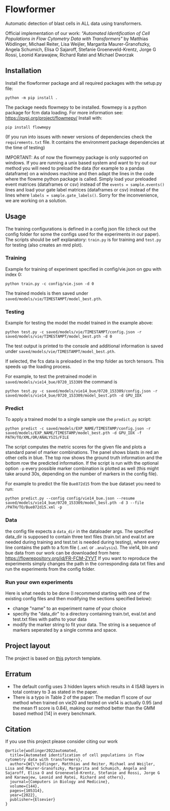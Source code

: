 # Flowformer

Automatic detection of blast cells in ALL data using transformers. 

Official implementation of our work: *"Automated Identification of Cell Populations in Flow Cytometry Data with Transformers"*
by Matthias Wödlinger, Michael Reiter, Lisa Weijler, Margarita Maurer-Granofszky, Angela Schumich, Elisa O Sajaroff, Stefanie Groeneveld-Krentz, Jorge G Rossi, Leonid Karawajew, Richard Ratei and Michael Dworzak

## Installation

Install the flowformer package and all required packages with the setup.py file:
```
python -m pip install .
```

The package needs flowmepy to be installed. flowmepy is a python package for fcm data loading. For more information see: https://pypi.org/project/flowmepy/
Install with:
```
pip install flowmepy
```

(If you run into issues with newer versions of dependencies check the `requirements.txt` file. It contains the environment package dependencies at the time of testing)

IMPORTANT: As of now the flowmepy package is only supported on windows. If you are running a unix based system and want to try out our method you will need to preload the data (for example to a pandas dataframe) on a windows machine and then adapt the lines in the code where the flowme python package is called. Simply load your preloaded event matrices (dataframes or csv) instead of the `events = sample.events()` lines and load your gate label matrices (dataframes or csv) instead of the lines where `labels = sample.gate_labels()`. Sorry for the inconvenience, we are working on a solution.

## Usage

The training configurations is defined in a config json file (check out the config folder for some the configs used for the experiments in our paper).
The scripts should be self explanatory: `train.py` is for training and `test.py` for testing (also creates an mrd plot).

### Training
Example for training of experiment specified in config/vie.json on gpu with index 0:
```
python train.py -c config/vie.json -d 0
```
The trained models is then saved under `saved/models/vie/TIMESTAMPT/model_best.pth`.

### Testing
Example for testing the model the model trained in the example above:
```
python test.py -c saved/models/vie/TIMESTAMPT/config.json -r saved/models/vie/TIMESTAMPT/model_best.pth -d 0
```
The test output is printed to the console and additional information is saved under `saved/models/vie/TIMESTAMPT/model_best.pth`.

If selected, the fcs data is preloaded in the tmp folder as torch tensors. This speeds up the loading process.

For example, to test the pretrained model in `saved/models/vie14_bue/0720_153309` the command is 
```
python test.py -c saved/models/vie14_bue/0720_153309/config.json -r saved/models/vie14_bue/0720_153309/model_best.pth -d GPU_IDX
```

### Predict
To apply a trained model to a single sample use the `predict.py` script:
```
python predict -c saved/models/EXP_NAME/TIMESTAMP/config.json -r saved/models/EXP_NAME/TIMESTAMP/model_best.pth -d GPU_IDX -f PATH/TO/XML/OR/ANALYSIS/FILE
```

The script computes the metric scores for the given file and plots a standard panel of marker combinations. The panel shows blasts in red an other cells in blue. The top row shows the ground truth information and the bottom row the predicted information. If the script is run with the optional option `-p` every possible marker combination is plotted as well (this might take around 30s, depending on the number of markers in the config file).

For example to predict the file `Bue072d15` from the bue dataset you need to run:
```
python predict.py --config config/vie14_bue.json --resume saved/models/vie14_bue/0720_153309/model_best.pth -d 3 --file /PATH/TO/Bue072d15.xml -p
```

### Data
the config file expects a `data_dir` in the dataloader args. The specified data_dir is supposed to contain three text files (train.txt and eval.txt are needed during training and test.txt is needed during testing), where every line contains the path to a fcm file (`.xml` or `.analysis`). The vie14, bln and bue data from our work can be downloaded from here: https://flowrepository.org/id/FR-FCM-ZYVT
If you want to reproduce the experiments simply changes the path in the corresponding data txt files and run the experiments from the config folder.

### Run your own experiments
Here is what needs to be done (I recommend starting with one of the existing config files and then modifying the sections specified below):
- change "name" to an experiment name of your choice
- specifiy the "data_dir" to a directory containing train.txt, eval.txt and test.txt files with paths to your data
- modify the marker string to fit your data. The string is a sequence of markers seperated by a single comma and space.

## Project layout

The project is based on [this](https://github.com/victoresque/pytorch-template) pytorch template.

## Erratum

- The default config uses 3 hidden layers which results in 4 ISAB layers in total contrary to 3 as stated in the paper.
- There is a typo in Table 2 of the paper: The median f1 score of our method when trained on vie20 and tested on vie14 is actually 0.95 (and the mean f1 score is 0.84), making our method better than the GMM based method [14] in every benchmark.

## Citation

If you use this project please consider citing our work

```
@article{wodlinger2022automated,
  title={Automated identification of cell populations in flow cytometry data with transformers},
  author={W{\"o}dlinger, Matthias and Reiter, Michael and Weijler, Lisa and Maurer-Granofszky, Margarita and Schumich, Angela and Sajaroff, Elisa O and Groeneveld-Krentz, Stefanie and Rossi, Jorge G and Karawajew, Leonid and Ratei, Richard and others},
  journal={Computers in Biology and Medicine},
  volume={144},
  pages={105314},
  year={2022},
  publisher={Elsevier}
}
```
